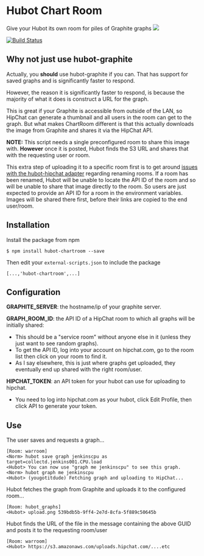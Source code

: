 # Hubot Chart Room

Give your Hubot its own room for piles of Graphite graphs
![](http://img526.imageshack.us/img526/9514/92526164.png)

[![Build Status](https://travis-ci.org/maclennann/hubot-chartroom.png)](https://travis-ci.org/maclennann/hubot-chartroom)

## Why not just use hubot-graphite

Actually, you **should** use hubot-graphite if you can. That has support for saved graphs and is significantly faster to respond.

However, the reason it is significantly faster to respond, is because the majority of what it does is construct a URL for the graph.

This is great if your Graphite is accessible from outside of the LAN, so HipChat can generate a thumbnail and all users in the room can get to the graph. But what makes ChartRoom different is that this actually downloads the image from Graphite and shares it via the HipChat API.

**NOTE:** This script needs a single preconfigured room to share this image with. **However** once it is posted, Hubot finds the S3 URL and shares that with the requesting user or room.

This extra step of uploading it to a specific room first is to get around [issues with the hubot-hipchat adapter](https://github.com/hipchat/hubot-hipchat/issues/196) regarding renaming rooms. If a room has been renamed, Hubot will be unable to locate the API ID of the room and so will be unable to share that image
directly to the room. So users are just expected to provide an API ID for a room in the environment variables. Images will be shared
there first, before their links are copied to the end user/room.

## Installation

Install the package from npm
```
$ npm install hubot-chartroom --save
```

Then edit your `external-scripts.json` to include the package
```
[...,'hubot-chartroom',...]
```

## Configuration

**GRAPHITE_SERVER**: the hostname/ip of your graphite server.

**GRAPH_ROOM_ID**: the API ID of a HipChat room to which all graphs will be initially shared:

* This should be a "service room" without anyone else in it (unless they just want to see random graphs).
* To get the API ID, log into your account on hipchat.com, go to the room list then click on your room to find it.
* As I say elsewhere, this is just where graphs get uploaded, they eventually end up shared with the right room/user.

**HIPCHAT_TOKEN**: an API token for your hubot can use for uploading to hipchat.
* You need to log into hipchat.com as your hubot, click Edit Profile, then click API to generate your token.

## Use

The user saves and requests a graph...
```
[Room: warroom]
<Norm> hubot save graph jenkinscpu as target=collectd.jenkins001.CPU.load
<Hubot> You can now use "graph me jenkinscpu" to see this graph.
<Norm> hubot graph me jenkinscpu
<Hubot> (yougotitdude) Fetching graph and uploading to HipChat...
```

Hubot fetches the graph from Graphite and uploads it to the configured room...
```
[Room: hubot_graphs]
<Hubot> upload.png 539bdb5b-9ff4-2e7d-8cfa-5f889c50645b
```

Hubot finds the URL of the file in the message containing the above GUID and posts it to the requesting room/user
```
[Room: warroom]
<Hubot> https://s3.amazonaws.com/uploads.hipchat.com/....etc
```
